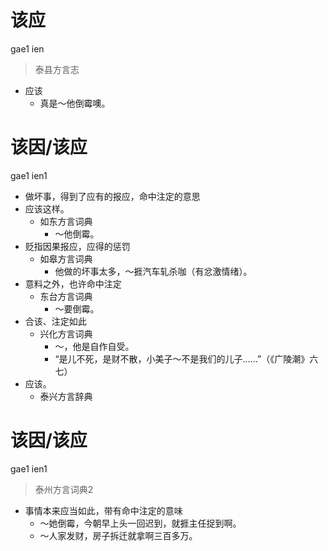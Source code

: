 # 该应
gae1 ien
> 泰县方言志
- 应该
  - 真是～他倒霉噢。

# 该因/该应
gae1 ien1
+ 做坏事，得到了应有的报应，命中注定的意思
+ 应该这样。
  * 如东方言词典
    - ～他倒霉。
+ 贬指因果报应，应得的惩罚
  * 如皋方言词典
    - 他做的坏事太多，～捱汽车轧杀咖（有忿激情绪）。
+ 意料之外，也许命中注定
  * 东台方言词典
    - ～要倒霉。
+ 合该、注定如此
  * 兴化方言词典
    - ～，他是自作自受。
    - “是儿不死，是财不散，小美子～不是我们的儿子……”（《广陵潮》六七）
+ 应该。
  * 泰兴方言辞典

# 该因/该应
gae1 ien1
> 泰州方言词典2
- 事情本来应当如此，带有命中注定的意味
  - ～她倒霉，今朝早上头一回迟到，就捱主任捉到啊。
  - ～人家发财，房子拆迁就拿啊三百多万。
